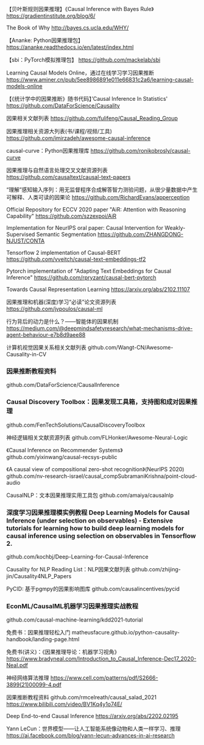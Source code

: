【贝叶斯规则因果推理】《Causal Inference with Bayes Rule》
https://gradientinstitute.org/blog/6/

The Book of Why
http://bayes.cs.ucla.edu/WHY/

【Ananke: Python因果推理包】
https://ananke.readthedocs.io/en/latest/index.html

【sbi：PyTorch模拟推理包】
https://github.com/mackelab/sbi

Learning Causal Models Online，通过在线学习学习因果推断
https://www.aminer.cn/pub/5ee8986891e011e66831c2a6/learning-causal-models-online

【《统计学中的因果推断》随书代码】’Causal Inference In Statistics' 
https://github.com/DataForScience/Causality

因果相关文献列表
https://github.com/fulifeng/Causal_Reading_Group

因果推理相关资源大列表(书/课程/视频/工具)
https://github.com/imirzadeh/awesome-causal-inference

causal-curve：Python因果推理库
https://github.com/ronikobrosly/causal-curve

因果推理与自然语言处理交叉文献资源列表
https://github.com/causaltext/causal-text-papers

“理解”感知输入序列：用无监督程序合成解答智力测验问题，从很少量数据中产生可解释、人类可读的因果论
https://github.com/RichardEvans/apperception

Official Repository for ECCV 2020 paper "AiR: Attention with Reasoning Capability"
https://github.com/szzexpoi/AiR

Implementation for NeurIPS oral paper: Causal Intervention for Weakly-Supervised Semantic Segmentation
https://github.com/ZHANGDONG-NJUST/CONTA

Tensorflow 2 implementation of Causal-BERT
https://github.com/vveitch/causal-text-embeddings-tf2

Pytorch implementation of "Adapting Text Embeddings for Causal Inference"
https://github.com/rpryzant/causal-bert-pytorch

Towards Causal Representation Learning
https://arxiv.org/abs/2102.11107

因果推理和机器(深度)学习“必读”论文资源列表
https://github.com/jvpoulos/causal-ml

行为背后的动力是什么？——智能体的因果机制
https://medium.com/@deepmindsafetyresearch/what-mechanisms-drive-agent-behaviour-e7b8d9aee88

计算机视觉因果关系相关文献列表
github.com/Wangt-CN/Awesome-Causality-in-CV

### 因果推断教程资料
github.com/DataForScience/CausalInference

### Causal Discovery Toolbox：因果发现工具箱，支持图和成对因果推理
github.com/FenTechSolutions/CausalDiscoveryToolbox

神经逻辑相关文献资源列表
github.com/FLHonker/Awesome-Neural-Logic

《Causal Inference on Recommender Systems》
github.com/yixinwang/causal-recsys-public

《A causal view of compositional zero-shot recognition》(NeurIPS 2020) 
github.com/nv-research-israel/causal_compSubramaniKrishna/point-cloud-audio

CausalNLP：文本因果推理实用工具包
github.com/amaiya/causalnlp

### 深度学习因果推理模实例教程 Deep Learning Models for Causal Inference (under selection on observables) - Extensive tutorials for learning how to build deep learning models for causal inference using selection on observables in Tensorflow 2.
github.com/kochbj/Deep-Learning-for-Causal-Inference

Causality for NLP Reading List：NLP因果文献列表
github.com/zhijing-jin/Causality4NLP_Papers

PyCID: 基于pgmpy的因果影响图库
github.com/causalincentives/pycid

### EconML/CausalML机器学习因果推理实战教程
github.com/causal-machine-learning/kdd2021-tutorial 

免费书：因果推理轻松入门
matheusfacure.github.io/python-causality-handbook/landing-page.html

免费书(讲义)：《因果推理导论：机器学习视角》
https://www.bradyneal.com/Introduction_to_Causal_Inference-Dec17_2020-Neal.pdf

神经网络算法推理
https://www.cell.com/patterns/pdf/S2666-3899(21)00099-4.pdf

因果推断教程资料
github.com/rmcelreath/causal_salad_2021
https://www.bilibili.com/video/BV1Kq4y1o74E/

Deep End-to-end Causal Inference
https://arxiv.org/abs/2202.02195

Yann LeCun：世界模型——让人工智能系统像动物和人类一样学习、推理
https://ai.facebook.com/blog/yann-lecun-advances-in-ai-research